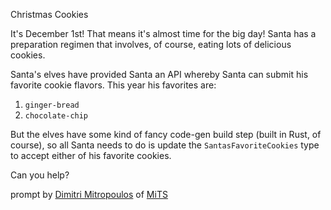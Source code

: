 Christmas Cookies

It's December 1st! That means it's almost time for the big day! Santa has a preparation regimen that involves, of course, eating lots of delicious cookies.

Santa's elves have provided Santa an API whereby Santa can submit his favorite cookie flavors. This year his favorites are:

1. `ginger-bread`
1. `chocolate-chip`

But the elves have some kind of fancy code-gen build step (built in Rust, of course), so all Santa needs to do is update the `SantasFavoriteCookies` type to accept either of his favorite cookies.

Can you help?

prompt by [Dimitri Mitropoulos](https://github.com/dimitropoulos) of [MiTS](https://www.youtube.com/@MichiganTypeScript)
